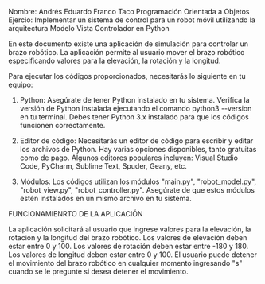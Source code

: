 Nombre: Andrés Eduardo Franco Taco
Programación Orientada a Objetos
Ejercio: Implementar un sistema de control para un robot móvil utilizando la arquitectura Modelo Vista Controlador en Python

En este documento existe una aplicación de simulación para controlar un brazo robótico. La aplicación permite al usuario mover el brazo robótico especificando valores para la elevación, la rotación y la longitud.

Para ejecutar los códigos proporcionados, necesitarás lo siguiente en tu equipo:

1. Python:
Asegúrate de tener Python instalado en tu sistema.
Verifica la versión de Python instalada ejecutando el comando python3 --version en tu terminal. Debes tener Python 3.x instalado para que los códigos funcionen correctamente.

2. Editor de código:
Necesitarás un editor de código para escribir y editar los archivos de Python. Hay varias opciones disponibles, tanto gratuitas como de pago. Algunos editores populares incluyen:
Visual Studio Code, PyCharm, Sublime Text, Spuder, Geany, etc.

3. Módulos:
Los códigos utilizan los módulos "main.py", "robot_model.py", "robot_view.py", "robot_controller.py". Asegúrate de que estos módulos estén instalados en un mismo archivo en tu sistema.

FUNCIONAMIENRTO DE LA APLICACIÓN

La aplicación solicitará al usuario que ingrese valores para la elevación, la rotación y la longitud del brazo robótico.
Los valores de elevación deben estar entre 0 y 100.
Los valores de rotación deben estar entre -180 y 180.
Los valores de longitud deben estar entre 0 y 100.
El usuario puede detener el movimiento del brazo robótico en cualquier momento ingresando "s" cuando se le pregunte si desea detener el movimiento.
